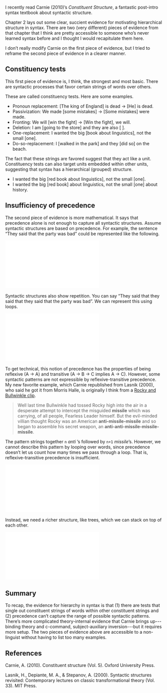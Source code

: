 I recently read Carnie (2010)’s _Constituent Structure_, a fantastic post-intro syntax textbook about syntactic structure. 

Chapter 2 lays out some clear, succient evidence for motivating hierarchical structure in syntax. There are two (very different) pieces of evidence from that chapter that I think are pretty accessible to someone who’s never learned syntax before and I thought I would recapitulate them here.

I don’t really modify Carnie on the first piece of evidence, but I tried to reframe the second piece of evidence in a clearer manner.

## Constituency tests

This first piece of evidence is, I think, the strongest and most basic. There are syntactic processes that favor certain strings of words over others.

These are called constituency tests. Here are some examples.

- Pronoun replacement: [The king of England] is dead → [He] is dead.
- Passivization: We made [some mistakes] → [Some mistakes] were made.
- Fronting: We will [win the fight] → [Win the fight], we will.
- Deletion: I am [going to the store] and they are also [  ].
- One-replacement: I wanted the big [book about linguistics], not the small [one].
- Do-so-replacement: I [walked in the park] and they [did so] on the beach.

The fact that these strings are favored suggest that they act like a unit. Constituency tests can also target units embedded within other units, suggesting that syntax has a hierarchical (grouped) structure.

- I wanted the big [red book about linguistics], not the small [one].
- I wanted the big [red book] about linguistics, not the small [one] about history.

## Insufficiency of precedence

The second piece of evidence is more mathematical. It says that precedence alone is not enough to capture all syntactic structures. Assume syntactic structures are based on precedence. For example, the sentence “They said that the party was bad” could be represented like the following.

![](/assets/images/they%20said%20that%20string.pdf)
	
Syntactic structures also show repetition. You can say “They said that they said that they said that the party was bad”. We can represent this using loops.

![](/assets/images/they%20said%20that%20loop.pdf)
	
To get technical, this notion of precedence has the properties of being reflexive (A → A) and transitive (A → B → C implies A → C). However, some syntactic patterns are not expressible by reflexive-transitive precedence. My new favorite example, which Carnie republished from Lasnik (2000), who said he got it from Morris Halle, is originally I think from a [Rocky and Bullwinkle clip](https://www.youtube.com/watch?v=-JVlUHxf8iY&feature=youtu.be&t=21).

> Well last time Bullwinkle had tossed Rocky high into the air in a desperate attempt to intercept the misguided **missile** which was carrying, of all people,  Fearless Leader himself. But the evil-minded villian thought Rocky was an American **anti-missile-missile** and so began to assemble his secret weapon, an **anti-anti-missile-missile-missile**.

The pattern strings together `n` *anti* ’s followed by `n+1` *missile*’s. However, we cannot describe this pattern by looping over words, since precedence doesn’t let us count how many times we pass through a loop. That is, reflexive-transitive precedence is insufficient.

![](/assets/images/anti%20missile%20loop.pdf)

Instead, we need a richer structure, like trees, which we can stack on top of each other.

![](/assets/images/anti%20missile%20tree.pdf)

## Summary

To recap, the evidence for hierarchy in syntax is that (1) there are tests that single out constituent strings of words within other constituent strings and (2) precedence can’t capture the range of possible syntactic patterns. There’s more complicated theory-internal evidence that Carnie brings up---binding theory and c-command, subject-auxiliary inversion---but it requires more setup. The two pieces of evidence above are accessible to a non-linguist without having to list too many examples.

## References

Carnie, A. (2010). Constituent structure (Vol. 5). Oxford University Press.

Lasnik, H., Depiante, M. A., & Stepanov, A. (2000). Syntactic structures revisited: Contemporary lectures on classic transformational theory (Vol. 33). MIT Press.